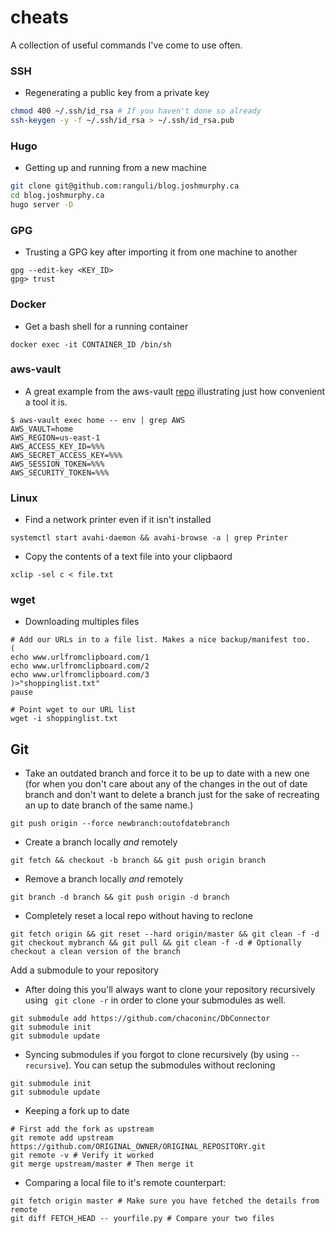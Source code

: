 # cheats
A collection of useful commands I've come to use often. 

### SSH

- Regenerating a public key from a private key
```bash
chmod 400 ~/.ssh/id_rsa # If you haven't done so already
ssh-keygen -y -f ~/.ssh/id_rsa > ~/.ssh/id_rsa.pub
```

### Hugo
- Getting up and running from a new machine
```bash
git clone git@github.com:ranguli/blog.joshmurphy.ca
cd blog.joshmurphy.ca
hugo server -D
```

### GPG

- Trusting a GPG key after importing it from one machine to another
```
gpg --edit-key <KEY_ID>
gpg> trust
```

### Docker

- Get a bash shell for a running container
```
docker exec -it CONTAINER_ID /bin/sh
```

### aws-vault

- A great example from the aws-vault [repo](https://github.com/99designs/aws-vault) illustrating just how convenient a tool it is.
```
$ aws-vault exec home -- env | grep AWS
AWS_VAULT=home
AWS_REGION=us-east-1
AWS_ACCESS_KEY_ID=%%%
AWS_SECRET_ACCESS_KEY=%%%
AWS_SESSION_TOKEN=%%%
AWS_SECURITY_TOKEN=%%%
```

### Linux
- Find a network printer even if it isn't installed
```
systemctl start avahi-daemon && avahi-browse -a | grep Printer
```

- Copy the contents of a text file into your clipbaord
```
xclip -sel c < file.txt
```

### wget

- Downloading multiples files
``` 
# Add our URLs in to a file list. Makes a nice backup/manifest too.
(
echo www.urlfromclipboard.com/1
echo www.urlfromclipboard.com/2
echo www.urlfromclipboard.com/3
)>"shoppinglist.txt"
pause

# Point wget to our URL list
wget -i shoppinglist.txt
```

## Git

- Take an outdated branch and force it to be up to date with a new one (for when you don't care about any of the changes in the out of date branch and don't want to delete a branch just for the sake of recreating an up to date branch of the same name.)

```
git push origin --force newbranch:outofdatebranch
```

- Create a branch locally _and_ remotely 
```
git fetch && checkout -b branch && git push origin branch
```

- Remove a branch locally _and_ remotely 
```
git branch -d branch && git push origin -d branch
```

- Completely reset a local repo without having to reclone 
```
git fetch origin && git reset --hard origin/master && git clean -f -d
git checkout mybranch && git pull && git clean -f -d # Optionally checkout a clean version of the branch
```

Add a submodule to your repository

- After doing this you'll always want to clone your repository recursively using ``` git clone -r``` in order to 
clone your submodules as well. 
``` 
git submodule add https://github.com/chaconinc/DbConnector
git submodule init
git submodule update
```

- Syncing submodules if you forgot to clone recursively (by using `--recursive`). You can setup the submodules without recloning 
``` 
git submodule init
git submodule update
```

- Keeping a fork up to date
```
# First add the fork as upstream
git remote add upstream https://github.com/ORIGINAL_OWNER/ORIGINAL_REPOSITORY.git
git remote -v # Verify it worked
git merge upstream/master # Then merge it
```

- Comparing a local file to it's remote counterpart:
```
git fetch origin master # Make sure you have fetched the details from remote
git diff FETCH_HEAD -- yourfile.py # Compare your two files
```
